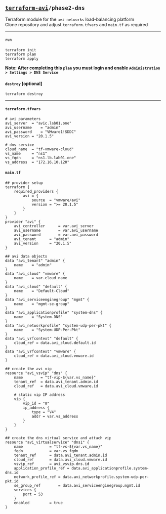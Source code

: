 ## [`terraform-avi`](../README.md)`/phase2-dns`
Terraform module for the `avi networks` load-balancing platform  
Clone repository and adjust `terraform.tfvars` and `main.tf` as required  

---

#### `run`
```
terraform init
terraform plan
terraform apply
```

**Note: After completing this `plan` you must login and enable `Administration > Settings > DNS Service`**

#### `destroy` [optional]
```
terraform destroy
```

---

#### `terraform.tfvars`
```
# avi parameters
avi_server	= "avic.lab01.one"
avi_username	= "admin"
avi_password	= "VMware1!SDDC"
avi_version	= "20.1.5"

# dns service
cloud_name	= "tf-vmware-cloud"
vs_name		= "ns1"
vs_fqdn		= "ns1.lb.lab01.one"
vs_address	= "172.16.10.120"
```

#### `main.tf`
```
## provider setup
terraform {                                                                        
	required_providers {
		avi	= {
			source  = "vmware/avi"
			version = ">= 20.1.5"
		}
	}
}
provider "avi" {
	avi_controller		= var.avi_server
	avi_username		= var.avi_username
	avi_password		= var.avi_password
	avi_tenant		= "admin"
	avi_version		= "20.1.5"
}

## avi data objects
data "avi_tenant" "admin" {
	name	= "admin"
}
data "avi_cloud" "vmware" {
	name	= var.cloud_name
}
data "avi_cloud" "default" {
	name	= "Default-Cloud"
}
data "avi_serviceenginegroup" "mgmt" {
	name	= "mgmt-se-group"
}
data "avi_applicationprofile" "system-dns" {
	name	= "System-DNS"
}
data "avi_networkprofile" "system-udp-per-pkt" {
	name	= "System-UDP-Per-Pkt"
}
data "avi_vrfcontext" "default" {
	cloud_ref = data.avi_cloud.default.id
}
data "avi_vrfcontext" "vmware" {
	cloud_ref = data.avi_cloud.vmware.id
}

## create the avi vip
resource "avi_vsvip" "dns" {
	name		= "tf-vip-${var.vs_name}"
	tenant_ref	= data.avi_tenant.admin.id
	cloud_ref	= data.avi_cloud.vmware.id

	# static vip IP address
	vip {
		vip_id = "0"
		ip_address {
			type = "V4"
			addr = var.vs_address
		}
	}
}

## create the dns virtual service and attach vip
resource "avi_virtualservice" "dns1" {
	name			= "tf-vs-${var.vs_name}"
	fqdn			= var.vs_fqdn
	tenant_ref		= data.avi_tenant.admin.id
	cloud_ref		= data.avi_cloud.vmware.id
	vsvip_ref		= avi_vsvip.dns.id
	application_profile_ref	= data.avi_applicationprofile.system-dns.id
	network_profile_ref	= data.avi_networkprofile.system-udp-per-pkt.id
	se_group_ref		= data.avi_serviceenginegroup.mgmt.id
	services {
		port = 53
	}
	enabled			= true
}
```
